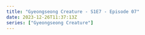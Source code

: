 ```yaml
---
title: "Gyeongseong Creature - S1E7 - Episode 07"
date: 2023-12-26T11:37:13Z
series: ["Gyeongseong Creature"]
---
```



<mux-player stream-type="on-demand"
  src="https://kp3d-my.sharepoint.com/personal/ryoo_kp3d_onmicrosoft_com/_layouts/15/download.aspx?share=EUwbwM7YPL5Km3Gvp16bInoByVi8NgsupE1orxpbmnBlVQ" prefer-playback="mse" controls>
  </mux-player>
  
  
  <script src="https://cdn.jsdelivr.net/npm/@mux/mux-player"></script>
  
 <script type="application/ld+json">
 {
  "@context": "https://schema.org/",
  "@type": "VideoObject",
  "name": "Gyeongseong Creature - S1E7 - Episode 07",
  "contentUrl": "https://stream.mux.com/87nDNabUtwwuqn3dsSSRWIB21XaacFYPVkqwpkY87Zc.m3u8",
  "thumbnailUrl": "https://www.themoviedb.org/t/p/original/aGuBIB79vDDQKcsQUIF5fa5P07b.jpg?width=314&fit_mode=preserve&time=25",
  "uploadDate": "2023-12-26T11:36:54Z",
}

</script>